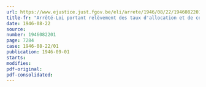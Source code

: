 ```yaml
---
url: https://www.ejustice.just.fgov.be/eli/arrete/1946/08/22/1946082201/justel
title-fr: "Arrêté-Loi portant relèvement des taux d'allocation et de cotisation prévus par les textes coordonnes de la loi du 4 août 1930 portant généralisation des allocations familiales en faveur des travailleurs salariés"
date: 1946-08-22
source:
number: 1946082201
page: 7284
case: 1946-08-22/01
publication: 1946-09-01
starts:
modifies:
pdf-original:
pdf-consolidated:
---
```


